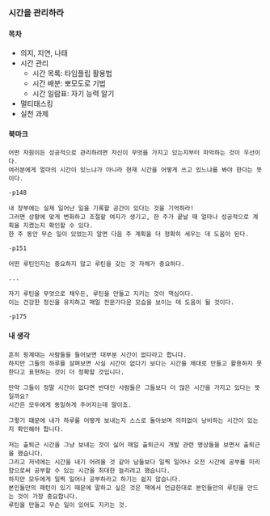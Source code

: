 ### 시간을 관리하라

#### 목차

- 의지, 지연, 나태
- 시간 관리
  - 시간 목록: 타임플립 활용법
  - 시간 배분: 뽀모도로 기법
  - 시간 일람표: 자기 능력 알기
- 멀티태스킹
- 실천 과제

#### 북마크

```
어떤 자원이든 성공적으로 관리하려면 자신이 무엇을 가지고 있는지부터 파악하는 것이 우선이다.
여러분에게 얼마의 시간이 있느냐가 아니라 현재 시간을 어떻게 쓰고 있느냐를 봐야 한다는 뜻이다.

-p148
```

```
내 장부에는 실제 일어난 일을 기록할 공간이 있다는 것을 기억하라!
그러면 상황에 맞게 변화하고 조절할 여지가 생기고, 한 주가 끝날 때 얼마나 성공적으로 계획을 지켰는지 확인할 수 있다.
한 주 동안 무슨 일이 있었는지 알면 다음 주 계획을 더 정확히 세우는 데 도움이 된다.

-p151
```

```
어떤 루틴인지는 중요하지 않고 루틴을 갖는 것 자체가 중요하다.

...

자기 루틴을 무엇으로 채우든, 루틴을 만들고 지키는 것이 핵심이다.
이는 건강한 정신을 유지하고 매일 전문가다운 모습을 보이는 데 도움이 될 것이다.

-p175
```

#### 내 생각

```
흔히 핑계대는 사람들을 들어보면 대부분 시간이 없다라고 합니다.
하지만 그들의 하루를 살펴보면 사실 시간이 없다기 보다는 시간을 제대로 만들고 활용하지 못한다고 표현하는 것이 더 정확할 것입니다.

만약 그들이 정말 시간이 없다면 반대인 사람들은 그들보다 더 많은 시간을 가지고 있다는 뜻일까요?
시간은 모두에게 동일하게 주어지는데 말이죠.

그렇기 떄문에 내가 하루를 어떻게 보내는지 스스로 돌아보며 의미없이 낭비하는 시간이 있는지 확인해야 합니다.

저는 출퇴근 시간을 그냥 보내는 것이 싫어 매일 출퇴근시 개발 관련 영상들을 보면서 출퇴근을 했습니다.
그리고 저녁에는 시간을 내기 어려울 것 같아 남들보다 일찍 일어나 오전 시간에 공부를 미리 함으로써 공부할 수 있는 시간을 최대한 늘리려고 했습니다.
하지만 모두에게 일찍 일어나 공부하라고 하기는 쉽지 않습니다.
본인들만의 패턴이 있기 때문에 말하고 싶은 것은 책에서 언급한대로 본인들만의 루틴을 만드는 것이 가장 중요합니다.
루틴을 만들고 무슨 일이 있어도 지키는 것.
```

